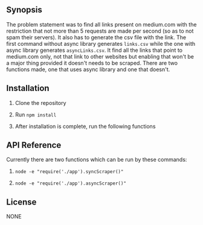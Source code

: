 ## Synopsis

The problem statement was to find all links present on medium.com with the restriction that not more than 5 requests are made per second (so as to not spam their servers).
It also has to generate the csv file with the link. The first command without async library generates ```links.csv``` while the one with async library generates ```asyncLinks.csv```.
It find all the links that point to medium.com only, not that link to other websites but enabling that won't be a major thing provided it doesn't needs to be scraped. There are two functions made, one that uses async library and one that doesn't.

## Installation

1) Clone the repository

2) Run ``` npm install ```

3) After installation is complete, run the following functions

## API Reference

Currently there are two functions which can be run by these commands:

1) ``` node -e "require('./app').syncScraper()" ```

2) ``` node -e "require('./app').asyncScraper()" ```


## License

NONE
